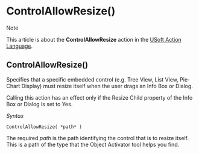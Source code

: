 # ControlAllowResize()



> [!NOTE]
> This article is about the **ControlAllowResize** action in the [USoft Action Language](/docs/Task%20flow/Action%20Language%20reference/USoft%20Action%20Language.md).

## **ControlAllowResize()**

Specifies that a specific embedded control (e.g. Tree View, List View, Pie-Chart Display) must resize itself when the user drags an Info Box or Dialog.

Calling this action has an effect only if the Resize Child property of the Info Box or Dialog is set to Yes.

*Syntax*

```
ControlAllowResize( *path* )
```

The required *path* is the path identifying the control that is to resize itself. This is a path of the type that the Object Activator tool helps you find.